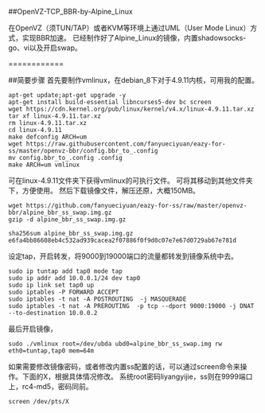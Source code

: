 ##OpenVZ-TCP_BBR-by-Alpine_Linux

在OpenVZ（须TUN/TAP）或者KVM等环境上通过UML（User Mode Linux）方式，实现BBR加速。
已经制作好了Alpine_Linux的镜像，内置shadowsocks-go、vi以及开启swap。

============

##简要步骤
首先要制作vmlinux，在debian_8下对于4.9.11内核，可用我的配置。

```shell
apt-get update;apt-get upgrade -y
apt-get install build-essential libncurses5-dev bc screen
wget https://cdn.kernel.org/pub/linux/kernel/v4.x/linux-4.9.11.tar.xz
tar xf linux-4.9.11.tar.xz
rm linux-4.9.11.tar.xz
cd linux-4.9.11
make defconfig ARCH=um
wget https://raw.githubusercontent.com/fanyueciyuan/eazy-for-ss/master/openvz-bbr/config.bbr_to_.config
mv config.bbr_to_.config .config
make ARCH=um vmlinux 
```

可在linux-4.9.11文件夹下获得vmlinux的可执行文件。
可将其移动到其他文件夹下，方便使用。
然后下载镜像文件，解压还原，大概150MB。

```shell
wget https://github.com/fanyueciyuan/eazy-for-ss/raw/master/openvz-bbr/alpine_bbr_ss_swap.img.gz
gzip -d alpine_bbr_ss_swap.img.gz

sha256sum alpine_bbr_ss_swap.img.gz
e6fa4bb86608eb4c532ad939cacea2f07886f0f9d0c07e7e67d0729ab67e781d
```

设定tap，开启转发，将9000到19000端口的流量都转发到镜像系统中去。
 
```shell
sudo ip tuntap add tap0 mode tap  
sudo ip addr add 10.0.0.1/24 dev tap0  
sudo ip link set tap0 up  
sudo iptables -P FORWARD ACCEPT  
sudo iptables -t nat -A POSTROUTING  -j MASQUERADE
sudo iptables -t nat -A PREROUTING  -p tcp --dport 9000:19000 -j DNAT --to-destination 10.0.0.2
```

最后开启镜像，
```shell
sudo ./vmlinux root=/dev/ubda ubd0=alpine_bbr_ss_swap.img rw eth0=tuntap,tap0 mem=64m
```

如果需要修改镜像密码，或者修改内置ss配置的话，可以通过screen命令来操作。下面的X，根据具体情况修改。
系统root密码liyangyijie，ss则在9999端口上，rc4-md5，密码同前。
```shell
screen /dev/pts/X
```
